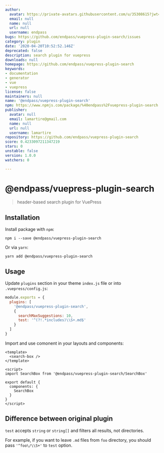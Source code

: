 ```yaml
---
author:
  avatar: https://private-avatars.githubusercontent.com/u/35308615?jwt=eyJhbGciOiJIUzI1NiIsInR5cCI6IkpXVCJ9.eyJpc3MiOiJnaXRodWIuY29tIiwiYXVkIjoicmF3LmdpdGh1YnVzZXJjb250ZW50LmNvbSIsImtleSI6ImtleTEiLCJleHAiOjE3MzQ2NzE1MjAsIm5iZiI6MTczNDY3MDMyMCwicGF0aCI6Ii91LzM1MzA4NjE1In0.2j4xBKSPG1M0C2T_Tf1tlAMezzLFROOl2rNxhPn11hg&v=4
  email: null
  name: null
  url: null
  username: endpass
bugs: https://github.com/endpass/vuepress-plugin-search/issues
category: plugin
date: '2020-04-20T10:52:52.146Z'
deprecated: false
description: search plugin for vuepress
downloads: null
homepage: https://github.com/endpass/vuepress-plugin-search
keywords:
- documentation
- generator
- vue
- vuepress
license: false
maintainers: null
name: '@endpass/vuepress-plugin-search'
npm: https://www.npmjs.com/package/%40endpass%2Fvuepress-plugin-search
publisher:
  avatar: null
  email: lamartire@gmail.com
  name: null
  url: null
  username: lamartire
repository: https://github.com/endpass/vuepress-plugin-search
score: 0.4233097211347219
stars: 0
unstable: false
version: 1.0.0
watchers: 0

---
```


# @endpass/vuepress-plugin-search

> header-based search plugin for VuePress

## Installation

Install package with `npm`:

```
npm i --save @endpass/vuepress-plugin-search
```

Or via `yarn`:

```
yarn add @endpass/vuepress-plugin-search
```

## Usage

Update `plugins` section in your theme `index.js` file or into `.vuepress/config.js`:

```js
module.exports = {
  plugins: [
    '@endpass/vuepress-plugin-search',
    {
      searchMaxSuggestions: 10,
      test: '^(?!.*includes)\\S+.md$'
    }
  ]
}
```

Import and use comonent in your layouts and components:

```vue
<template>
  <search-box />
</template>

<script>
import SearchBox from '@endpass/vuepress-plugin-search/SearchBox'

export default {
  components: {
    SearchBox
  }
}
</script>
```

## Difference between original plugin

`test` accepts `string` or `string[]` and filters all results, not directories.

For example, if you want to leave `.md` files from `foo` directory, you should pass
`'^foo\/\\S+'` to `test` option.
